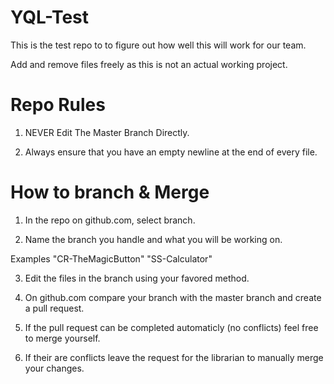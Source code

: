 YQL-Test
========
This is the test repo to to figure out how well this will work for our team.

Add and remove files freely as this is not an actual working project.

Repo Rules
====
1. NEVER Edit The Master Branch Directly.

2. Always ensure that you have an empty newline at the end of every file.

How to branch & Merge
====
1. In the repo on github.com, select branch.

2. Name the branch you handle and what you will be working on. 

Examples "CR-TheMagicButton" "SS-Calculator"

3. Edit the files in the branch using your favored method.

4. On github.com compare your branch with the master branch and create a pull request.

5. If the pull request can be completed automaticly (no conflicts) feel free to merge yourself.

6. If their are conflicts leave the request for the librarian to manually merge your changes.
